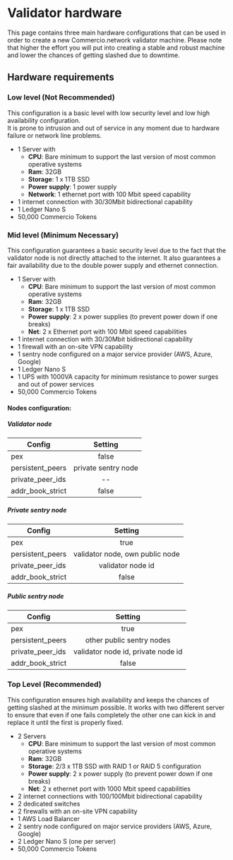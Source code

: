 # Validator hardware
This page contains three main hardware configurations that can be used in order to create a new Commercio.network 
validator machine. Please note that higher the effort you will put into creating a stable and robust machine and lower 
the chances of getting slashed due to downtime. 

## Hardware requirements
### Low level (Not Recommended)
This configuration is a basic level with low security level and low high availability configuration.    
It is prone to intrusion and out of service in any moment due to hardware failure or network line problems.    
     
* 1 Server with
  * **CPU**: Bare minimum to support the last version of most common operative systems
  * **Ram**: 32GB
  * **Storage**: 1 x 1TB SSD
  * **Power supply**: 1 power supply
  * **Network**: 1 ethernet port with 100 Mbit speed capability
* 1 internet connection with 30/30Mbit bidirectional capability
* 1 Ledger Nano S
* 50,000 Commercio Tokens


### Mid level  (Minimum Necessary)
This configuration guarantees a basic security level due to the fact that the validator node is not directly 
attached to the internet. It also guarantees a fair availability due to the double power supply and ethernet connection. 

* 1 Server with
  * **CPU**: Bare minimum to support the last version of most common operative systems
  * **Ram**: 32GB
  * **Storage**: 1 x 1TB SSD
  * **Power supply**: 2 x power supplies (to prevent power down if one breaks)
  * **Net**: 2 x Ethernet port with 100 Mbit speed capabilities
* 1 internet connection with 30/30Mbit bidirectional capability
* 1 firewall with an on-site VPN capability
* 1 sentry node configured on a major service provider (AWS, Azure, Google)
* 1 Ledger Nano S
* 1 UPS with 1000VA capacity for minimum resistance to power surges and out of power services
* 50,000 Commercio Tokens
 

#### Nodes configuration:    
##### Validator node
| Config        | Setting       |
| ------------- |:-------------:|
| pex      | false |
| persistent_peers     | private sentry node      |
| private_peer_ids | --     |
| addr_book_strict | false     |

##### Private sentry node
| Config        | Setting       |
| ------------- |:-------------:|
| pex      | true |
| persistent_peers     | validator node, own public node     |
| private_peer_ids | validator node id    |
| addr_book_strict | false     |

##### Public sentry node
| Config        | Setting       |
| ------------- |:-------------:|
| pex      | true |
| persistent_peers     | other public sentry nodes    |
| private_peer_ids | validator node id, private node id    |
| addr_book_strict | false     |


### Top Level (Recommended)
This configuration ensures high availability and keeps the chances of getting slashed at the minimum possible. It works
with two different server to ensure that even if one fails completely the other one can kick in and replace it until 
the first is properly fixed.

* 2 Servers
  * **CPU**: Bare minimum to support the last version of most common operative systems
  * **Ram**: 32GB
  * **Storage**: 2/3 x 1TB SSD with RAID 1 or RAID 5 configuration 
  * **Power supply**: 2 x power supply (to prevent power down if one breaks)
  * **Net**: 2 x ethernet port with 1000 Mbit speed capabilities
* 2 internet connections with 100/100Mbit bidirectional capability
* 2 dedicated switches
* 2 firewalls with an on-site VPN capability
* 1 AWS Load Balancer
* 2 sentry node configured on major service providers (AWS, Azure, Google)
* 2 Ledger Nano S (one per server)
* 50,000 Commercio Tokens